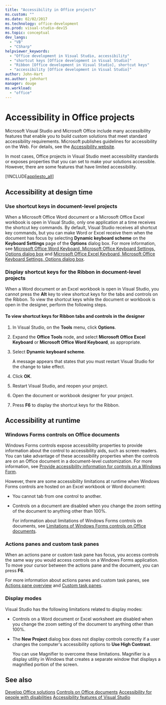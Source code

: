 ```yaml
---
title: "Accessibility in Office projects"
ms.custom: ""
ms.date: 02/02/2017
ms.technology: office-development
ms.prod: visual-studio-dev15
ms.topic: conceptual
dev_langs:
  - "VB"
  - "CSharp"
helpviewer_keywords:
  - "Office development in Visual Studio, accessibility"
  - "shortcut keys [Office development in Visual Studio]"
  - "Ribbon [Office development in Visual Studio], shortcut keys"
  - "accessibility [Office development in Visual Studio]"
author: John-Hart
ms.author: johnhart
manager: douge
ms.workload:
  - "office"
---
```

# Accessibility in Office projects
  Microsoft Visual Studio and Microsoft Office include many accessibility features that enable you to build custom solutions that meet standard accessibility requirements. Microsoft publishes guidelines for accessibility on the Web. For details, see the [Accessibility website](http://go.microsoft.com/fwlink/?LinkID=37113).

 In most cases, Office projects in Visual Studio meet accessibility standards or exposes properties that you can set to make your solutions accessible. However, there are some features that have limited accessibility.

 [!INCLUDE[appliesto_all](../vsto/includes/appliesto-all-md.md)]

## Accessibility at design time

### Use shortcut keys in document-level projects
 When a Microsoft Office Word document or a Microsoft Office Excel workbook is open in Visual Studio, only one application at a time receives the shortcut key commands. By default, Visual Studio receives all shortcut key commands, but you can make Word or Excel receive them when the document has focus by selecting **Dynamic keyboard scheme** on the **Keyboard Settings** page of the **Options** dialog box. For more information, see [Microsoft Office Word Keyboard, Microsoft Office Keyboard Settings, Options dialog box](../vsto/microsoft-office-word-keyboard-microsoft-office-keyboard-settings-options-dialog-box.md) and [Microsoft Office Excel Keyboard, Microsoft Office Keyboard Settings, Options dialog box](../vsto/microsoft-office-excel-keyboard-microsoft-office-keyboard-settings-options-dialog-box.md).

### Display shortcut keys for the Ribbon in document-level projects
 When a Word document or an Excel workbook is open in Visual Studio, you cannot press the **Alt** key to view shortcut keys for the tabs and controls on the Ribbon. To view the shortcut keys while the document or workbook is open in the designer, perform the following steps.

#### To view shortcut keys for Ribbon tabs and controls in the designer

1.  In Visual Studio, on the **Tools** menu, click **Options**.

2.  Expand the **Office Tools** node, and select **Microsoft Office Excel Keyboard** or **Microsoft Office Word Keyboard**, as appropriate.

3.  Select **Dynamic keyboard scheme**.

     A message appears that states that you must restart Visual Studio for the change to take effect.

4.  Click **OK**.

5.  Restart Visual Studio, and reopen your project.

6.  Open the document or workbook designer for your project.

7.  Press **F6** to display the shortcut keys for the Ribbon.

## Accessibility at runtime

### Windows Forms controls on Office documents
 Windows Forms controls expose accessibility properties to provide information about the control to accessibility aids, such as screen readers. You can take advantage of these accessibility properties when the controls are on an Office document in a document-level customization. For more information, see [Provide accessibility information for controls on a Windows Form](/dotnet/framework/winforms/controls/providing-accessibility-information-for-controls-on-a-windows-form).

 However, there are some accessibility limitations at runtime when Windows Forms controls are hosted on an Excel workbook or Word document:

- You cannot tab from one control to another.

- Controls on a document are disabled when you change the zoom setting of the document to anything other than 100%.

  For information about limitations of Windows Forms controls on documents, see [Limitations of Windows Forms controls on Office documents](../vsto/limitations-of-windows-forms-controls-on-office-documents.md).

### Actions panes and custom task panes
 When an actions pane or custom task pane has focus, you access controls the same way you would access controls on a Windows Forms application. To move your cursor between the actions pane and the document, you can press **F6**.

 For more information about actions panes and custom task panes, see [Actions pane overview](../vsto/actions-pane-overview.md) and [Custom task panes](../vsto/custom-task-panes.md).

### Display modes
 Visual Studio has the following limitations related to display modes:

- Controls on a Word document or Excel worksheet are disabled when you change the zoom setting of the document to anything other than 100%.

- The **New Project** dialog box does not display controls correctly if a user changes the computer's accessibility options to **Use High Contrast**.

  You can use Magnifier to overcome these limitations. Magnifier is a display utility in Windows that creates a separate window that displays a magnified portion of the screen.

## See also
 [Develop Office solutions](../vsto/developing-office-solutions.md)
 [Controls on Office documents](../vsto/controls-on-office-documents.md)
 [Accessibility for people with disabilities](../ide/reference/accessibility-for-people-with-disabilities.md)
 [Accessibility features of Visual Studio](../ide/reference/accessibility-features-of-visual-studio.md)
